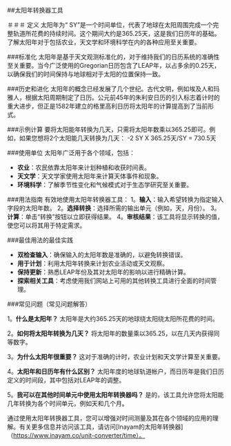 ##太阳年转换器工具

＃＃＃ 定义
太阳年为“ SY”是一个时间单位，代表了地球在太阳周围完成一个完整轨道所花费的持续时间。这个期间大约是365.25天，这是我们日历年的基础。了解太阳年对于包括农业，天文学和环境科学在内的各种应用至关重要。

###标准化
太阳年是基于天文观测标准化的，对于维持我们的日历系统的准确性至关重要。当今广泛使用的Gregorian日历包含了LEAP年，以占多余的0.25天，以确保我们的时间保持与地球相对于太阳的位置保持一致。

###历史和进化
太阳年的概念已经发展了几个世纪。古代文明，例如埃及人和玛雅人，根据太阳周期制定了日历。公元前45年的朱利安日历的引入标志着计时的重大进步，但正是1582年建立的格里高利日历将太阳年的计算提高到了当前形式。

###示例计算
要将太阳能年转换为几天，只需将太阳年数乘以365.25即可。例如，如果您想将2个太阳能几天转换为几天：
-2 SY X 365.25天/SY = 730.5天

###使用单位
太阳年广泛用于各个领域，包括：
-  **农业**：农民依靠太阳年来计划种植和收获时间表。
-  **天文学**：天文学家使用太阳年来计算天体事件和现象。
-  **环境科学**：了解季节性变化和气候模式对于生态学研究至关重要。

###用法指南
有效地使用太阳年转换器工具：
1。**输入**：输入希望转换为指定输入字段的太阳年数。
2。**选择转换**：选择所需的输出单元（例如，天，月份）。
3。**计算**：单击“转换”按钮以立即获得结果。
4。**审核结果**：该工具将显示转换的值，使您可以将其用于特定需求。

###最佳用法的最佳实践
-  **双检查输入**：确保输入的太阳年数是准确的，以避免转换错误。
-  **用于计划**：利用太阳年转换来计划农业活动或天文观察。
-  **保持更新**：熟悉LEAP年份及其对太阳年的影响以进行精确计算。
-  **探索相关工具**：考虑使用我们网站上可用的其他转换工具进行全面的时间管理。

###常见问题（常见问题解答）

1。**什么是太阳年？**
太阳年是大约365.25天的地球绕太阳绕太阳所花费的时间。

2。**如何将太阳年转换为几天？**
将太阳年的数量乘以365.25，以在几天内获得同等数字。

3。**为什么太阳年很重要？**
这对于准确的计时，农业计划和天文学计算至关重要。

4。**太阳年和日历年有什么区别？**
太阳年度的地球轨道帐户，而日历年是我们日历定义的时间段，其中包括对LEAP年的调整。

5。**我可以在其他时间单元中使用太阳年转换器吗？**
是的，该工具允许您将太阳能几年转换为各个时间单元，例如天和几个月。

通过使用太阳年转换器工具，您可以增强对时间测量及其在各个领域的应用的理解。有关更多信息并访问该工具，请访问[Inayam的太阳年转换器]（https://www.inayam.co/unit-converter/time）。